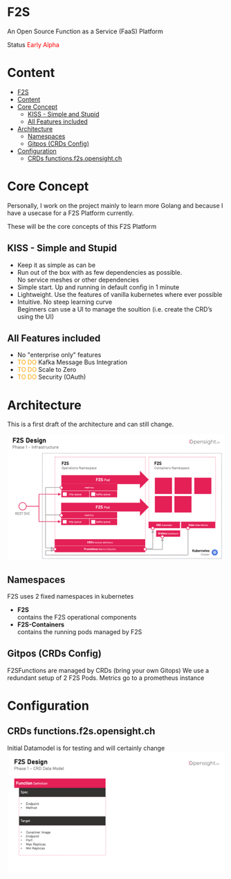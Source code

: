 # F2S
An Open Source Function as a Service (FaaS) Platform

Status <font color=red>Early Alpha</font>

# Content
- [F2S](#f2s)
- [Content](#content)
- [Core Concept](#core-concept)
  - [KISS - Simple and Stupid](#kiss---simple-and-stupid)
  - [All Features included](#all-features-included)
- [Architecture](#architecture)
  - [Namespaces](#namespaces)
  - [Gitpos (CRDs Config)](#gitpos-crds-config)
- [Configuration](#configuration)
  - [CRDs functions.f2s.opensight.ch](#crds-functionsf2sopensightch)
# Core Concept
Personally, I work on the project mainly to learn more Golang and because I have a usecase for a F2S Platform currently.

These will be the core concepts of this F2S Platform
## KISS - Simple and Stupid

* Keep it as simple as can be
* Run out of the box with as few dependencies as possible. <br/>
  No service meshes or other dependencies
* Simple start. Up and running in default config in 1 minute
* Lightweight. Use the features of vanilla kubernetes where ever possible
* Intuitive. No steep learning curve<br/>
  Beginners can use a UI to manage the soultion (i.e. create the CRD’s using the UI)

## All Features included

* No "enterprise only" features
* <font color=orange>TO DO</font> Kafka Message Bus Integration
* <font color=orange>TO DO</font> Scale to Zero
* <font color=orange>TO DO</font> Security (OAuth)
# Architecture
This is a first draft of the architecture and can still change.

![](docs/architecture.png)

## Namespaces
F2S uses 2 fixed namespaces in kubernetes
* **F2S**<br/>
contains the F2S operational components
* **F2S-Containers**<br/>
contains the running pods managed by F2S
## Gitpos (CRDs Config)
F2SFunctions are managed by CRDs (bring your own Gitops)
We use a redundant setup of 2 F2S Pods. Metrics go to a prometheus instance

# Configuration
## CRDs functions.f2s.opensight.ch
Initial Datamodel is for testing and will certainly change
![](docs/datamodel.png)
